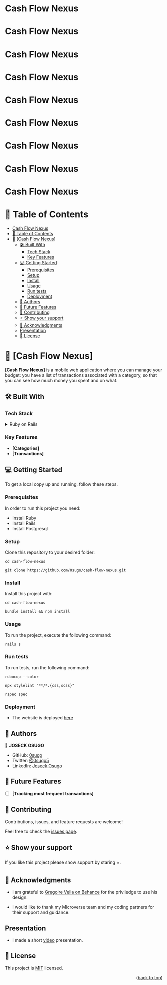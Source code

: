 # Cash Flow Nexus
# Cash Flow Nexus
# Cash Flow Nexus
# Cash Flow Nexus
# Cash Flow Nexus
# Cash Flow Nexus
# Cash Flow Nexus
# Cash Flow Nexus
# Cash Flow Nexus
<a name="readme-top"></a>

# 📗 Table of Contents

- [Cash Flow Nexus](#cash-flow-nexus)
- [📗 Table of Contents](#-table-of-contents)
- [📖 \[Cash Flow Nexus\] ](#-cash-flow-nexus-)
  - [🛠 Built With ](#-built-with-)
    - [Tech Stack ](#tech-stack-)
    - [Key Features ](#key-features-)
  - [💻 Getting Started ](#-getting-started-)
    - [Prerequisites](#prerequisites)
    - [Setup](#setup)
    - [Install](#install)
    - [Usage](#usage)
    - [Run tests](#run-tests)
    - [Deployment](#deployment)
  - [👥 Authors ](#-authors-)
  - [🔭 Future Features ](#-future-features-)
  - [🤝 Contributing ](#-contributing-)
  - [⭐️ Show your support ](#️-show-your-support-)
  - [🙏 Acknowledgments ](#-acknowledgments-)
  - [Presentation ](#presentation-)
  - [📝 License ](#-license-)

<!-- PROJECT DESCRIPTION -->

# 📖 [Cash Flow Nexus] <a name="about-project"></a>

**[Cash Flow Nexus]** is a mobile web application where you can manage your budget: you have a list of transactions associated with a category, so that you can see how much money you spent and on what.

## 🛠 Built With <a name="built-with"></a>

### Tech Stack <a name="tech-stack"></a>

<details>
  <summary>Ruby on Rails</summary>
  <ul>
    <li><a>https://rubyonrails.org/</a></li>
  </ul>
</details>

<!-- Features -->

### Key Features <a name="key-features"></a>

- **[Categories]**
- **[Transactions]**

<!-- GETTING STARTED -->

## 💻 Getting Started <a name="getting-started"></a>

To get a local copy up and running, follow these steps.

### Prerequisites

In order to run this project you need:

- Install Ruby
- Install Rails
- Install Postgresql

### Setup

Clone this repository to your desired folder:

  ```
  cd cash-flow-nexus
  ```
  ```
  git clone https://github.com/0sugo/cash-flow-nexus.git
  ```
### Install

Install this project with:

  ```
  cd cash-flow-nexus
  ```
  ```
  bundle install && npm install
  ```

### Usage

To run the project, execute the following command:

```
rails s
```

### Run tests

To run tests, run the following command:

```
rubocop --color
```
```
npx stylelint "**/*.{css,scss}"
```
```
rspec spec
```
### Deployment

  - The website is deployed [here](https://cash-flow-nexus.onrender.com)

<!-- AUTHORS -->

## 👥 Authors <a name="authors"></a>

👤 **JOSECK OSUGO**

- GitHub: [0sugo](https://github.com/0sugo)
- Twitter: [@0sugo5](https://twitter.com/osugo5)
- LinkedIn: [Joseck Osugo](https://www.linkedin.com/in/joseck-osugo/)

<!-- FUTURE FEATURES -->

## 🔭 Future Features <a name="future-features"></a>

- [ ] **[Tracking most frequent transactions]**

<!-- CONTRIBUTING -->

## 🤝 Contributing <a name="contributing"></a>

Contributions, issues, and feature requests are welcome!

Feel free to check the [issues page](https://github.com/0sugo/cash-flow-nexus/issues).


<!-- SUPPORT -->

## ⭐️ Show your support <a name="support"></a>

If you like this project please show support by staring ⭐️.

<!-- ACKNOWLEDGEMENTS -->

## 🙏 Acknowledgments <a name="acknowledgements"></a>

* I am grateful to [Gregoire Vella on Behance](https://www.behance.net/gregoirevella) for the priviledge to use his design.

* I would like to thank my Microverse team and my coding partners for their support and guidance.

## Presentation <a name="presentation"></a>

* I made a short [video](https://www.loom.com/share/2b5c5c04879f4dd29d23e85ee0b01a6b?sid=6c25fd1d-b5c4-4e94-9c6a-4474d9c883c2) presentation.


<!-- LICENSE -->

## 📝 License <a name="license"></a>

This project is [MIT](./LICENSE) licensed.

<p align="right">(<a href="#readme-top">back to top</a>)</p>
